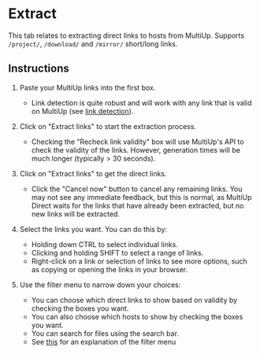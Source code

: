 # Extract

This tab relates to extracting direct links to hosts from MultiUp.
Supports `/project/`, `/download/` and `/mirror/` short/long links.

## Instructions
1. Paste your MultiUp links into the first box.
    - Link detection is quite robust and will work with any link that is valid on MultiUp
      (see [link detection](Tips-and-Tricks-for-Extraction.md#link-detection)).

2. Click on "Extract links" to start the extraction process.
    - Checking the "Recheck link validity" box will use MultiUp's API to check the validity of the links.
      However, generation times will be much longer (typically > 30 seconds).

3. Click on "Extract links" to get the direct links.
    - Click the "Cancel now" button to cancel any remaining links. You may not see any immediate feedback, but this
      is normal, as MultiUp Direct waits for the links that have already been extracted, but no new links will be
      extracted.

4. Select the links you want. You can do this by:
    - Holding down CTRL to select individual links.
    - Clicking and holding SHIFT to select a range of links.
    - Right-click on a link or selection of links to see more options, such as copying or opening the links in your
      browser.

5. Use the filter menu to narrow down your choices:
    - You can choose which direct links to show based on validity by checking the boxes you want.
    - You can also choose which hosts to show by checking the boxes you want.
    - You can search for files using the search bar.
    - See [this](Tips-and-Tricks-for-Extraction.md#filter-menu) for an explanation of the filter menu